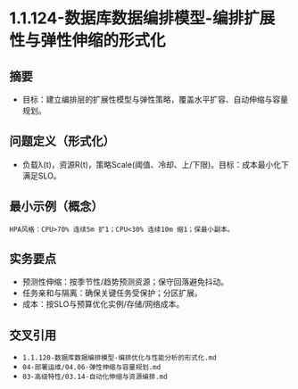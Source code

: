 ﻿# 1.1.124-数据库数据编排模型-编排扩展性与弹性伸缩的形式化

## 摘要

- 目标：建立编排层的扩展性模型与弹性策略，覆盖水平扩容、自动伸缩与容量规划。

## 问题定义（形式化）

- 负载λ(t)，资源R(t)，策略Scale(阈值、冷却、上/下限)。目标：成本最小化下满足SLO。

## 最小示例（概念）

```text
HPA风格：CPU>70% 连续5m 扩1；CPU<30% 连续10m 缩1；保最小副本。
```

## 实务要点

- 预测性伸缩：按季节性/趋势预测资源；保守回落避免抖动。
- 任务亲和与隔离：确保关键任务受保护；分区扩展。
- 成本：按SLO与预算优化实例/存储/网络成本。

## 交叉引用

- `1.1.120-数据库数据编排模型-编排优化与性能分析的形式化.md`
- `04-部署运维/04.06-弹性伸缩与容量规划.md`
- `03-高级特性/03.14-自动化伸缩与资源编排.md`

